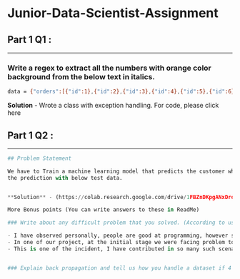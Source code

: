 # Junior-Data-Scientist-Assignment


Part 1 Q1 :
-
---
### Write a regex to extract all the numbers with orange color background from the below text in italics.

```bash
data = {"orders":[{"id":1},{"id":2},{"id":3},{"id":4},{"id":5},{"id":6},{"id":7},{"id":8},{"id":9},{"id":10},{"id":11},{"id":648},{"id":649},{"id":650},{"id":651},{"id":652},{"id":653}],"errors":[{"code":3,"message":"[PHP Warning #2] count(): Parameter must be an array or an object that implements Countable (153)"}]}
```
**Solution** - Wrote a class with exception handling. For code, please click here 


Part 1 Q2 :
-
---

```python
## Problem Statement 

We have to Train a machine learning model that predicts the customer who is going to be checked in. Once done, please test 
the prediction with below test data.


**Solution** - (https://colab.research.google.com/drive/1FBZnDKpgANxDroLTXeZAgfWYrJrmGC1K?usp=sharing)

More Bonus points (You can write answers to these in ReadMe)

### Write about any difficult problem that you solved. (According to us difficult - is something which 90% of people would have only 10% probability in getting a similarly good solution).

- I have observed personally, people are good at programming, however sometimes lagging in understanding the business.
- In one of our project, at the initial stage we were facing problem to understand the business and to get start with the solution, at that time I have created & represented HLD, LLD and Wireframe with all my related research, after getting approval we started working on it.
- This is one of the incident, I have contributed in so many such scenarios.


### Explain back propagation and tell us how you handle a dataset if 4 out of 30 parameters have null values more than 40 percentage

